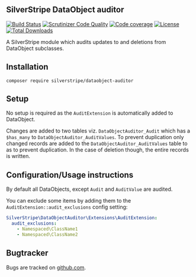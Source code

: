 ## SilverStripe DataObject auditor
[![Build Status](https://travis-ci.org/fspringveldt/silverstripe-dataobject-auditor.svg?branch=master)](https://travis-ci.org/fspringveldt/silverstripe-dataobject-auditor)
[![Scrutinizer Code Quality](https://scrutinizer-ci.com/g/fspringveldt/silverstripe-dataobject-auditor/badges/quality-score.png?b=master)](https://scrutinizer-ci.com/g/fspringveldt/silverstripe-dataobject-auditor/?branch=master)
[![Code coverage](https://codecov.io/gh/fspringveldt/silverstripe-dataobject-auditor/branch/master/graph/badge.svg)](https://codecov.io/gh/fspringveldt/silverstripe-dataobject-auditor)
[![License](https://poser.pugx.org/silverstripe/dataobject-auditor/license)](https://packagist.org/packages/silverstripe/dataobject-auditor)
[![Total Downloads](https://poser.pugx.org/silverstripe/dataobject-auditor/downloads)](https://packagist.org/packages/silverstripe/dataobject-auditor)

A SilverStripe module which audits updates to and deletions from DataObject subclasses.

## Installation

```composer require silverstripe/dataobject-auditor```

## Setup
No setup is required as the `AuditExtension` is automatically added to DataObject.

Changes are added to two tables viz. `DataObjectAuditor_Audit` which has a `$has_many` to `DataObjectAuditor_AuditValues`.
To prevent duplication only changed records are added to the `DataObjectAuditor_AuditValues` table to as to prevent duplication.
In the case of deletion though, the entire records is written.

## Configuration/Usage instructions
By default all DataObjects, except `Audit` and `AuditValue` are audited. 

You can exclude some items by adding them to the `AuditExtension::audit_exclusions` config setting:

```yaml
SilverStripe\DataObjectAuditor\Extensions\AuditExtension:
  audit_exclusions:
    - Namespaced\ClassName1
    - Namespaced\ClassName2
``` 

## Bugtracker ##

Bugs are tracked on [github.com](https://github.com/fspringveldt/silverstripe-dataobject-auditor/issues).